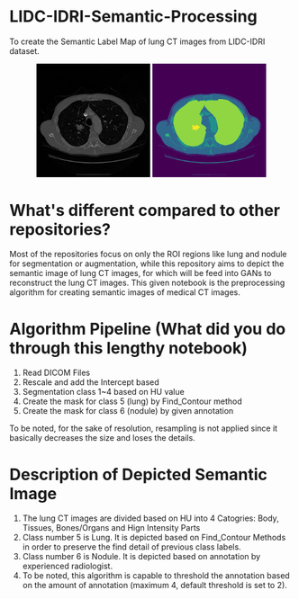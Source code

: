 # LIDC-IDRI-Semantic-Processing
To create the Semantic Label Map of lung CT images from LIDC-IDRI dataset.

<div align = "center">
<img src="Media/LIDC-IDRI-0007-38 2.png" width=40%>
<img src="Media/LIDC-IDRI-0007-38.png" width=40%>
</div>

# What's different compared to other repositories?
Most of the repositories focus on only the ROI regions like lung and nodule for segmentation or augmentation, while this repository aims to depict the semantic image of lung CT images, for which will be feed into GANs to reconstruct the lung CT images. This given notebook is the preprocessing algorithm for creating semantic images of medical CT images.

# Algorithm Pipeline (What did you do through this lengthy notebook)
1. Read DICOM Files
2. Rescale and add the Intercept based
3. Segmentation class 1~4 based on HU value
4. Create the mask for class 5 (lung) by Find_Contour method
5. Create the mask for class 6 (nodule) by given annotation

To be noted, for the sake of resolution, resampling is not applied since it basically decreases the size and loses the details.

# Description of Depicted Semantic Image
1. The lung CT images are divided based on HU into 4 Catogries: Body, Tissues, Bones/Organs and Hign Intensity Parts
2. Class number 5 is Lung. It is depicted based on Find_Contour Methods in order to preserve the find detail of previous class labels.
3. Class number 6 is Nodule. It is depicted based on annotation by experienced radiologist.
4. To be noted, this algorithm is capable to threshold the annotation based on the amount of annotation (maximum 4, default threshold is set to 2).

